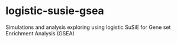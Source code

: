 # logistic-susie-gsea

Simulations and analysis exploring using logistic SuSiE for Gene set Enrichment Analysis (GSEA)
